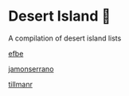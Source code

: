 # Desert Island 🐚
A compilation of desert island lists

[efbe](https://gist.github.com/efbe/d0df9fa5eeaa9de088a7)

[jamonserrano](https://gist.github.com/jamonserrano/9446a09b00b3df863c1c3c6692871298)

[tillmanr](https://gist.github.com/tillmannr/1924a8775ad1ecefafcfeb57ba371160)
